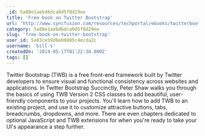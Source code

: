 ```yaml
---
_id: 5a88e1aebd6dca0d5f0d29ee
title: 'Free book on Twitter Bootstrap'
url: 'http://www.syncfusion.com/resources/techportal/ebooks/twitterbootstrap'
category: 5a88e1aebd6dca0d5f0d29ee
slug: 'free-book-on-twitter-bootstrap'
user_id: 5a83ce59d6eb0005c4ecda2c
username: 'bill-s'
createdOn: '2014-05-17T01:22:30.000Z'
tags: []
---
```


Twitter Bootstrap (TWB) is a free front-end framework built by Twitter developers to ensure visual and functional consistency across websites and applications. In Twitter Bootstrap Succinctly, Peter Shaw walks you through the basics of using TWB Version 2 CSS classes to add beautiful, user-friendly components to your projects. You'll learn how to add TWB to an existing project, and use it to customize attractive buttons, tabs, breadcrumbs, dropdowns, and more. There are even chapters dedicated to optional JavaScript and TWB extensions for when you're ready to take your UI's appearance a step further.
